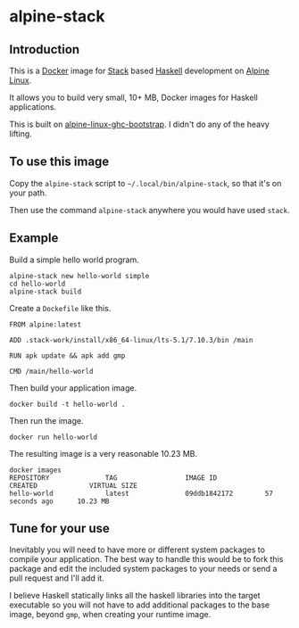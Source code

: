 # alpine-stack


## Introduction

This is a [Docker](https://www.docker.com/) image for [Stack](http://docs.haskellstack.org/en/stable/README.html) based [Haskell](https://www.haskell.org/) development on [Alpine Linux](http://alpinelinux.org/).

It allows you to build very small, 10+ MB, Docker images for Haskell applications.

This is built on [alpine-linux-ghc-bootstrap](https://github.com/mitchty/alpine-linux-ghc-bootstrap).  I didn't do any of the heavy lifting.

## To use this image

Copy the `alpine-stack` script to `~/.local/bin/alpine-stack`, so that it's on your path.

Then use the command `alpine-stack` anywhere you would have used `stack`.

## Example

Build a simple hello world program.

```
alpine-stack new hello-world simple
cd hello-world
alpine-stack build
```

Create a `Dockefile` like this.

```
FROM alpine:latest

ADD .stack-work/install/x86_64-linux/lts-5.1/7.10.3/bin /main

RUN apk update && apk add gmp

CMD /main/hello-world
```

Then build your application image.

```
docker build -t hello-world .
```

Then run the image.

```
docker run hello-world
```

The resulting image is a very reasonable 10.23 MB.

```
docker images
REPOSITORY              TAG                 IMAGE ID            CREATED             VIRTUAL SIZE
hello-world             latest              09ddb1842172        57 seconds ago      10.23 MB
```

## Tune for your use

Inevitably you will need to have more or different system packages to compile your application. The
best way to handle this would be to fork this package and edit the included system packages to your
needs or send a pull request and I'll add it.

I believe Haskell statically links all the haskell libraries into the target executable so you will
not have to add additional packages to the base image, beyond `gmp`, when creating your runtime
image.
